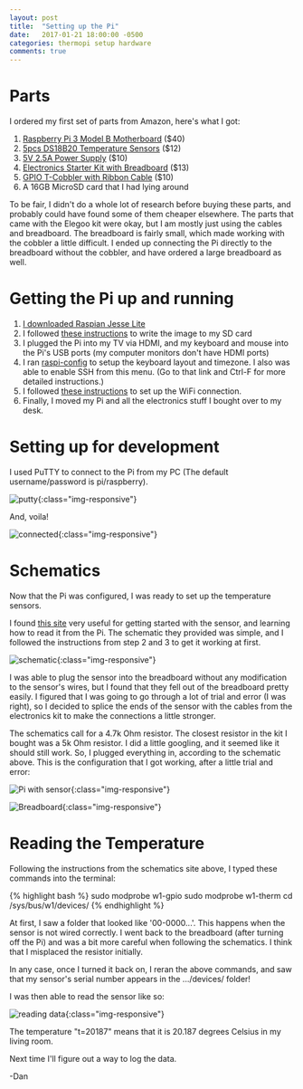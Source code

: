 ```yaml
---
layout: post
title:  "Setting up the Pi"
date:   2017-01-21 18:00:00 -0500
categories: thermopi setup hardware
comments: true
---
```

<!--more-->


# Parts

I ordered my first set of parts from Amazon, here's what I got:

1. [Raspberry Pi 3 Model B Motherboard](https://www.amazon.com/gp/product/B01CD5VC92) ($40)
1. [5pcs DS18B20 Temperature Sensors](https://www.amazon.com/gp/product/B01JKVRVNI) ($12)
1. [5V 2.5A Power Supply](https://www.amazon.com/gp/product/B00MARDJZ4) ($10)
1. [Electronics Starter Kit with Breadboard](https://www.amazon.com/gp/product/B01ERP6WL4) ($13)
1. [GPIO T-Cobbler with Ribbon Cable](https://www.amazon.com/gp/product/B01CNKXM54) ($10)
1. A 16GB MicroSD card that I had lying around

To be fair, I didn't do a whole lot of research before buying these parts, and probably could have found some of them cheaper elsewhere. The parts that came with the Elegoo kit were okay, but I am mostly just using the cables and breadboard. The breadboard is fairly small, which made working with the cobbler a little difficult. I ended up connecting the Pi directly to the breadboard without the cobbler, and have ordered a large breadboard as well.

# Getting the Pi up and running

1. [I downloaded Raspian Jesse Lite](https://www.raspberrypi.org/downloads/raspbian/)
1. I followed [these instructions](https://www.raspberrypi.org/documentation/installation/installing-images/windows.md) to write the image to my SD card
1. I plugged the Pi into my TV via HDMI, and my keyboard and mouse into the Pi's USB ports (my computer monitors don't have HDMI ports)
1. I ran [raspi-config](https://www.raspberrypi.org/documentation/configuration/raspi-config.md) to setup the keyboard layout and timezone. I also was able to enable SSH from this menu. (Go to that link and Ctrl-F for more detailed instructions.)
1. I followed [these instructions](https://thepihut.com/blogs/raspberry-pi-tutorials/83502916-how-to-setup-wifi-on-raspbian-jessie-lite) to set up the WiFi connection.
1. Finally, I moved my Pi and all the electronics stuff I bought over to my desk.

# Setting up for development

I used PuTTY to connect to the Pi from my PC (The default username/password is pi/raspberry).

![putty]({{site.url}}/assets/2017-01-21-setting-up-the-pi/putty.png){:class="img-responsive"}

And, voila!

![connected]({{site.url}}/assets/2017-01-21-setting-up-the-pi/connected.png){:class="img-responsive"}

# Schematics

Now that the Pi was configured, I was ready to set up the temperature sensors.

I found [this site](http://www.cl.cam.ac.uk/projects/raspberrypi/tutorials/temperature/#step-two) very useful for getting started with the sensor, and learning how to read it from the Pi. The schematic they provided was simple, and I followed the instructions from step 2 and 3 to get it working at first.

![schematic]({{site.url}}/assets/2017-01-21-setting-up-the-pi/schematic.png){:class="img-responsive"}

I was able to plug the sensor into the breadboard without any modification to the sensor's wires, but I found that they fell out of the breadboard pretty easily. I figured that I was going to go through a lot of trial and error (I was right), so I decided to splice the ends of the sensor with the cables from the electronics kit to make the connections a little stronger.

The schematics call for a 4.7k Ohm resistor. The closest resistor in the kit I bought was a 5k Ohm resistor. I did a little googling, and it seemed like it should still work. So, I plugged everything in, according to the schematic above. This is the configuration that I got working, after a little trial and error:

![Pi with sensor]({{site.url}}/assets/2017-01-21-setting-up-the-pi/pi-with-sensor.jpg){:class="img-responsive"}

![Breadboard]({{site.url}}/assets/2017-01-21-setting-up-the-pi/breadboard.jpg){:class="img-responsive"}

# Reading the Temperature

Following the instructions from the schematics site above, I typed these commands into the terminal:

{% highlight bash %}
sudo modprobe w1-gpio
sudo modprobe w1-therm
cd /sys/bus/w1/devices/
{% endhighlight %}

At first, I saw a folder that looked like '00-0000...'. This happens when the sensor is not wired correctly. I went back to the breadboard (after turning off the Pi) and was a bit more careful when following the schematics. I think that I misplaced the resistor initially.

In any case, once I turned it back on, I reran the above commands, and saw that my sensor's serial number appears in the .../devices/ folder!

I was then able to read the sensor like so:

![reading data]({{site.url}}/assets/2017-01-21-setting-up-the-pi/reading_sensor_data.png){:class="img-responsive"}

The temperature "t=20187" means that it is 20.187 degrees Celsius in my living room.

Next time I'll figure out a way to log the data.

-Dan
